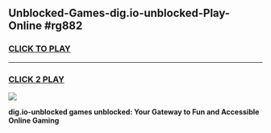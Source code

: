 
## Unblocked-Games-dig.io-unblocked-Play-Online #rg882
<h3>
<a href="https://news.freeplayer.one?title=dig.io-unblocked&ref=3">CLICK TO PLAY</a></h3>
<hr>

<h3>
<a href="https://news.freeplayer.one?title=dig.io-unblocked&ref=3">CLICK 2 PLAY</a>
  
</h3>

<a href="https://news.freeplayer.one?title=dig.io-unblocked&ref=3"><img src="https://clearcache.store/games.png"></a>


**dig.io-unblocked games unblocked: Your Gateway to Fun and Accessible Online Gaming**
